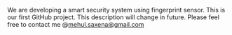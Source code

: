We are developing a smart security system using fingerprint sensor. This is our first GitHub project.
This description will change in future.
Please feel free to contact me @mehul.saxena@gmail.com

